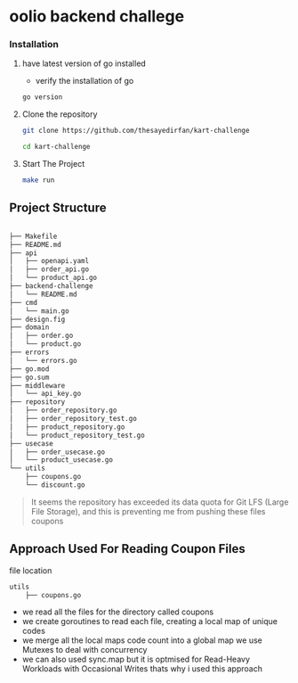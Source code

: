 # oolio backend challege

### Installation
1. have latest version of go installed
    *  verify the installation of go

    ```bash
    go version
    ```
2. Clone the repository 
    ```bash
    git clone https://github.com/thesayedirfan/kart-challenge

    cd kart-challenge
    ```
3. Start The Project
    ```bash
    make run

    ```

## Project Structure

```bash

├── Makefile
├── README.md
├── api
│   ├── openapi.yaml
│   ├── order_api.go
│   └── product_api.go
├── backend-challenge
│   └── README.md
├── cmd
│   └── main.go
├── design.fig
├── domain
│   ├── order.go
│   └── product.go
├── errors
│   └── errors.go
├── go.mod
├── go.sum
├── middleware
│   └── api_key.go
├── repository
│   ├── order_repository.go
│   ├── order_repository_test.go
│   ├── product_repository.go
│   └── product_repository_test.go
├── usecase
│   ├── order_usecase.go
│   └── product_usecase.go
└── utils
    ├── coupons.go
    └── discount.go

```


> It seems the repository has exceeded its data quota for Git LFS (Large File Storage), and this is preventing me from pushing these files coupons


## Approach Used For Reading Coupon Files
file location
```bash
utils
    ├── coupons.go
```

- we read all the files for the directory called coupons
- we create goroutines to read each file, creating a local map of unique codes
- we merge all the local maps code count into a global map we use Mutexes to deal with concurrency
- we can also used sync.map but it is optmised for Read-Heavy Workloads with Occasional Writes thats why i used this approach



